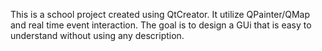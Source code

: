 This is a school project created using QtCreator. It utilize QPainter/QMap and real time event interaction. 
The goal is to design a GUi that is easy to understand without using any description.
